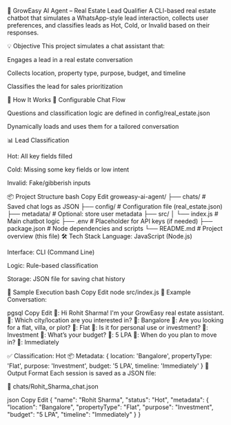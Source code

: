 🏡 GrowEasy AI Agent – Real Estate Lead Qualifier
A CLI-based real estate chatbot that simulates a WhatsApp-style lead interaction, collects user preferences, and classifies leads as Hot, Cold, or Invalid based on their responses.

💡 Objective
This project simulates a chat assistant that:

Engages a lead in a real estate conversation

Collects location, property type, purpose, budget, and timeline

Classifies the lead for sales prioritization

🚀 How It Works
🧠 Configurable Chat Flow

Questions and classification logic are defined in config/real_estate.json

Dynamically loads and uses them for a tailored conversation

📊 Lead Classification

Hot: All key fields filled

Cold: Missing some key fields or low intent

Invalid: Fake/gibberish inputs

📦 Project Structure
bash
Copy
Edit
groweasy-ai-agent/
├── chats/           # Saved chat logs as JSON
├── config/          # Configuration file (real_estate.json)
├── metadata/        # Optional: store user metadata
├── src/
│   └── index.js     # Main chatbot logic
├── .env             # Placeholder for API keys (if needed)
├── package.json     # Node dependencies and scripts
└── README.md        # Project overview (this file)
🛠️ Tech Stack
Language: JavaScript (Node.js)

Interface: CLI (Command Line)

Logic: Rule-based classification

Storage: JSON file for saving chat history

🧪 Sample Execution
bash
Copy
Edit
node src/index.js
🧾 Example Conversation:

pgsql
Copy
Edit
🤖: Hi Rohit Sharma! I'm your GrowEasy real estate assistant.
🤖: Which city/location are you interested in?
👤: Bangalore
🤖: Are you looking for a flat, villa, or plot?
👤: Flat
🤖: Is it for personal use or investment?
👤: Investment
🤖: What’s your budget?
👤: 5 LPA
🤖: When do you plan to move in?
👤: Immediately

✅ Classification: Hot
📦 Metadata: {
  location: 'Bangalore',
  propertyType: 'Flat',
  purpose: 'Investment',
  budget: '5 LPA',
  timeline: 'Immediately'
}
💾 Output Format
Each session is saved as a JSON file:

📂 chats/Rohit_Sharma_chat.json

json
Copy
Edit
{
  "name": "Rohit Sharma",
  "status": "Hot",
  "metadata": {
    "location": "Bangalore",
    "propertyType": "Flat",
    "purpose": "Investment",
    "budget": "5 LPA",
    "timeline": "Immediately"
  }
}

